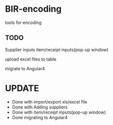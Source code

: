 # BIR-encoding
tools for encoding


## TODO

Supplier inputs
item/receipt inputs(pop-up window)

upload excel files to table

migrate to Angular4


# UPDATE
* Done with import/export xls/excel file
* Done with Adding suppliers
* Done with item/receipt inputs(pop-up window)
* Done migrating to Angular4


